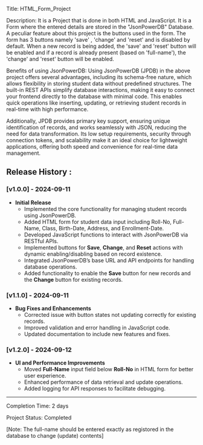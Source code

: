 Title: HTML_Form_Project

Description: It is a Project that is done in both HTML and JavaScript. It is a Form where the entered details are stored in the "JsonPowerDB" Database. A peculiar feature about this project is the buttons used in the form. The form has 3 buttons namely 'save' , 'change' and 'reset' and is disabled by default. When a new record is being added, the 'save' and 'reset' button will be enabled and if a record is already present (based on 'full-name'), the 'change' and 'reset' button will be enabled.

Benefits of using JsonPowerDB: Using JsonPowerDB (JPDB) in the above project offers several advantages, including its schema-free nature, which allows flexibility in storing student data without predefined structures. The built-in REST APIs simplify database interactions, making it easy to connect your frontend directly to the database with minimal code. This enables quick operations like inserting, updating, or retrieving student records in real-time with high performance.

Additionally, JPDB provides primary key support, ensuring unique identification of records, and works seamlessly with JSON, reducing the need for data transformation. Its low setup requirements, security through connection tokens, and scalability make it an ideal choice for lightweight applications, offering both speed and convenience for real-time data management.

Release History :
---

### [v1.0.0] - 2024-09-11
- **Initial Release**
  - Implemented the core functionality for managing student records using JsonPowerDB.
  - Added HTML form for student data input including Roll-No, Full-Name, Class, Birth-Date, Address, and Enrollment-Date.
  - Developed JavaScript functions to interact with JsonPowerDB via RESTful APIs.
  - Implemented buttons for **Save**, **Change**, and **Reset** actions with dynamic enabling/disabling based on record existence.
  - Integrated JsonPowerDB’s base URL and API endpoints for handling database operations.
  - Added functionality to enable the **Save** button for new records and the **Change** button for existing records.

### [v1.1.0] - 2024-09-11
- **Bug Fixes and Enhancements**
  - Corrected issue with button states not updating correctly for existing records.
  - Improved validation and error handling in JavaScript code.
  - Updated documentation to include new features and fixes.

### [v1.2.0] - 2024-09-12
- **UI and Performance Improvements**
  - Moved **Full-Name** input field below **Roll-No** in HTML form for better user experience.
  - Enhanced performance of data retrieval and update operations.
  - Added logging for API responses to facilitate debugging.

---

Completion Time: 2 days

Project Status: Completed

[Note: The full-name should be entered exactly as registored in the database to change (update) contents]
